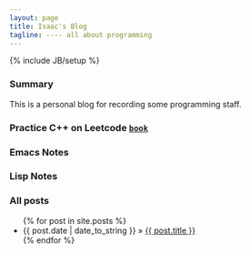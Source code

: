 ```yaml
---
layout: page
title: Isaac's Blog
tagline: ---- all about programming
---
```

{% include JB/setup %}

### Summary

This is a personal blog for recording some programming staff.

### Practice C++ on Leetcode [`book`](http://www.mktechnicalclasses.com/Notes/Cracking%20the%20Coding%20Interview,%204%20Edition%20-%20150%20Programming%20Interview%20Questions%20and%20Solutions.pdf)

### Emacs Notes

### Lisp Notes

### All posts

<ul class="posts">
  {% for post in site.posts %}
    <li><span>{{ post.date | date_to_string }}</span> &raquo; <a href="{{ BASE_PATH }}{{ post.url }}">{{ post.title }}</a></li>
  {% endfor %}
</ul>
